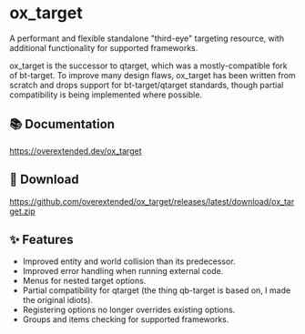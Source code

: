 # ox_target

A performant and flexible standalone "third-eye" targeting resource, with additional functionality for supported frameworks.

ox_target is the successor to qtarget, which was a mostly-compatible fork of bt-target.
To improve many design flaws, ox_target has been written from scratch and drops support for bt-target/qtarget standards, though partial compatibility is being implemented where possible.


## 📚 Documentation

https://overextended.dev/ox_target

## 💾 Download

https://github.com/overextended/ox_target/releases/latest/download/ox_target.zip

## ✨ Features

- Improved entity and world collision than its predecessor.
- Improved error handling when running external code.
- Menus for nested target options.
- Partial compatibility for qtarget (the thing qb-target is based on, I made the original idiots).
- Registering options no longer overrides existing options.
- Groups and items checking for supported frameworks.
